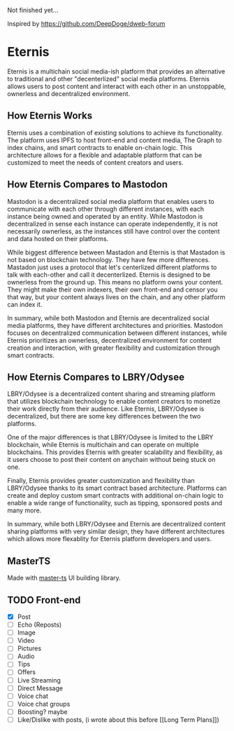 Not finished yet...

Inspired by https://github.com/DeepDoge/dweb-forum

# Eternis

Eternis is a multichain social media-ish platform that provides an alternative to traditional and other "decenterlized" social media platforms. Eternis allows users to post content and interact with each other in an unstoppable, ownerless and decentralized environment.

## How Eternis Works

Eternis uses a combination of existing solutions to achieve its functionality. The platform uses IPFS to host front-end and content media, The Graph to index chains, and smart contracts to enable on-chain logic. This architecture allows for a flexible and adaptable platform that can be customized to meet the needs of content creators and users.

## How Eternis Compares to Mastodon

Mastodon is a decentralized social media platform that enables users to communicate with each other through different instances, with each instance being owned and operated by an entity. While Mastodon is decentralized in sense each instance can operate independently, it is not necessarily ownerless, as the instances still have control over the content and data hosted on their platforms.

While biggest difference between Mastadon and Eternis is that Mastadon is not based on blockchain technology. They have few more differences. Mastadon just uses a protocol that let's centerlized different platforms to talk with each-other and call it decenterlized. Eternis is designed to be ownerless from the ground up. This means no platform owns your content. They might make their own indexers, their own front-end and censor you that way, but your content always lives on the chain, and any other platform can index it.

In summary, while both Mastodon and Eternis are decentralized social media platforms, they have different architectures and priorities. Mastodon focuses on decentralized communication between different instances, while Eternis prioritizes an ownerless, decentralized environment for content creation and interaction, with greater flexibility and customization through smart contracts.

## How Eternis Compares to LBRY/Odysee

LBRY/Odysee is a decentralized content sharing and streaming platform that utilizes blockchain technology to enable content creators to monetize their work directly from their audience. Like Eternis, LBRY/Odysee is decentralized, but there are some key differences between the two platforms.

One of the major differences is that LBRY/Odysee is limited to the LBRY blockchain, while Eternis is multichain and can operate on multiple blockchains. This provides Eternis with greater scalability and flexibility, as it users choose to post their content on anychain without being stuck on one.

Finally, Eternis provides greater customization and flexibility than LBRY/Odysee thanks to its smart contract based architecture. Platforms can create and deploy custom smart contracts with additional on-chain logic to enable a wide range of functionality, such as tipping, sponsored posts and many more.

In summary, while both LBRY/Odysee and Eternis are decentralized content sharing platforms with very similar design, they have different architectures which allows more flexablity for Eternis platform developers and users.

## MasterTS

Made with [master-ts](https://github.com/DeepDoge/master-ts) UI building library.


## TODO Front-end

- [x] Post
- [ ] Echo (Reposts)
- [ ] Image
- [ ] Video
- [ ] Pictures
- [ ] Audio
- [ ] Tips
- [ ] Offers
- [ ] Live Streaming
- [ ] Direct Message
- [ ] Voice chat
- [ ] Voice chat groups
- [ ] Boosting? maybe
- [ ] Like/Dislike with posts, (i wrote about this before [[Long Term Plans]])
